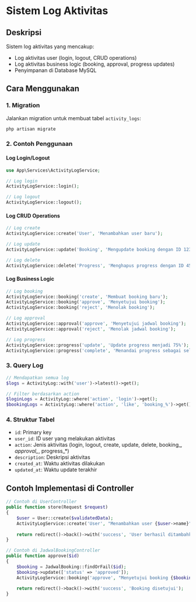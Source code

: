 # Sistem Log Aktivitas

## Deskripsi
Sistem log aktivitas yang mencakup:
- Log aktivitas user (login, logout, CRUD operations)
- Log aktivitas business logic (booking, approval, progress updates)
- Penyimpanan di Database MySQL

## Cara Menggunakan

### 1. Migration
Jalankan migration untuk membuat tabel `activity_logs`:
```bash
php artisan migrate
```

### 2. Contoh Penggunaan

#### Log Login/Logout
```php
use App\Services\ActivityLogService;

// Log login
ActivityLogService::login();

// Log logout
ActivityLogService::logout();
```

#### Log CRUD Operations
```php
// Log create
ActivityLogService::create('User', 'Menambahkan user baru');

// Log update
ActivityLogService::update('Booking', 'Mengupdate booking dengan ID 123');

// Log delete
ActivityLogService::delete('Progress', 'Menghapus progress dengan ID 456');
```

#### Log Business Logic
```php
// Log booking
ActivityLogService::booking('create', 'Membuat booking baru');
ActivityLogService::booking('approve', 'Menyetujui booking');
ActivityLogService::booking('reject', 'Menolak booking');

// Log approval
ActivityLogService::approval('approve', 'Menyetujui jadwal booking');
ActivityLogService::approval('reject', 'Menolak jadwal booking');

// Log progress
ActivityLogService::progress('update', 'Update progress menjadi 75%');
ActivityLogService::progress('complete', 'Menandai progress sebagai selesai');
```

### 3. Query Log
```php
// Mendapatkan semua log
$logs = ActivityLog::with('user')->latest()->get();

// Filter berdasarkan action
$loginLogs = ActivityLog::where('action', 'login')->get();
$bookingLogs = ActivityLog::where('action', 'like', 'booking_%')->get();
```

### 4. Struktur Tabel
- `id`: Primary key
- `user_id`: ID user yang melakukan aktivitas
- `action`: Jenis aktivitas (login, logout, create, update, delete, booking_*, approval_*, progress_*)
- `description`: Deskripsi aktivitas
- `created_at`: Waktu aktivitas dilakukan
- `updated_at`: Waktu update terakhir

## Contoh Implementasi di Controller

```php
// Contoh di UserController
public function store(Request $request)
{
    $user = User::create($validatedData);
    ActivityLogService::create('User', "Menambahkan user {$user->name}");
    
    return redirect()->back()->with('success', 'User berhasil ditambahkan');
}

// Contoh di JadwalBookingController
public function approve($id)
{
    $booking = JadwalBooking::findOrFail($id);
    $booking->update(['status' => 'approved']);
    ActivityLogService::booking('approve', "Menyetujui booking {$booking->title}");
    
    return redirect()->back()->with('success', 'Booking disetujui');
}
